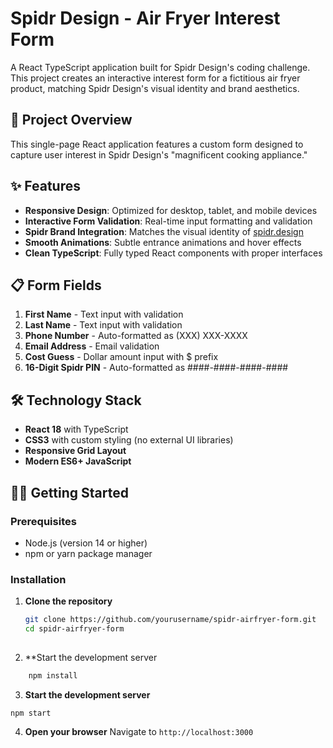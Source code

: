 # Spidr Design - Air Fryer Interest Form

A React TypeScript application built for Spidr Design's coding challenge. This project creates an interactive interest form for a fictitious air fryer product, matching Spidr Design's visual identity and brand aesthetics.

## 🎯 Project Overview

This single-page React application features a custom form designed to capture user interest in Spidr Design's "magnificent cooking appliance."

## ✨ Features

- **Responsive Design**: Optimized for desktop, tablet, and mobile devices
- **Interactive Form Validation**: Real-time input formatting and validation
- **Spidr Brand Integration**: Matches the visual identity of [spidr.design](https://spidr.design/)
- **Smooth Animations**: Subtle entrance animations and hover effects
- **Clean TypeScript**: Fully typed React components with proper interfaces

## 📋 Form Fields

1. **First Name** - Text input with validation
2. **Last Name** - Text input with validation  
3. **Phone Number** - Auto-formatted as (XXX) XXX-XXXX
4. **Email Address** - Email validation
5. **Cost Guess** - Dollar amount input with $ prefix
6. **16-Digit Spidr PIN** - Auto-formatted as ####-####-####-####



## 🛠️ Technology Stack

- **React 18** with TypeScript
- **CSS3** with custom styling (no external UI libraries)
- **Responsive Grid Layout**
- **Modern ES6+ JavaScript**


## 🏃‍♂️ Getting Started

### Prerequisites
- Node.js (version 14 or higher)
- npm or yarn package manager

### Installation

1. **Clone the repository**
   ```bash
   git clone https://github.com/yourusername/spidr-airfryer-form.git
   cd spidr-airfryer-form
  
2. **Start the development server

```bash
    npm install
```
3. **Start the development server**

```shellscript
npm start
```


4. **Open your browser**
Navigate to `http://localhost:3000`
   
